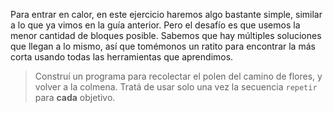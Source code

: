 <gs-attire
  attire-url="https://raw.githubusercontent.com/MumukiProject/mumuki-guia-gobstones-practica-repeticion-simple-kids/master/assets/attires/config.json">
</gs-attire>
<gs-toolbox toolbox-url="https://raw.githubusercontent.com/MumukiProject/mumuki-guia-gobstones-practica-repeticion-simple-kids/master/assets/toolbox_1553783444661.xml"></gs-toolbox>

Para entrar en calor, en este ejercicio haremos algo bastante simple, similar a lo que ya vimos en la guía anterior. Pero el desafío es que usemos la menor cantidad de bloques posible. Sabemos que hay múltiples soluciones que llegan a lo mismo, así que tomémonos un ratito para encontrar la más corta usando todas las herramientas que aprendimos.

> Construí un programa para recolectar el polen del camino de flores, y volver a la colmena. Tratá de usar solo una vez la secuencia `repetir` para **cada** objetivo. 
